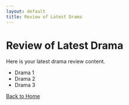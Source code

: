 ```yaml
---
layout: default
title: Review of Latest Drama
---
```


# Review of Latest Drama

Here is your latest drama review content.

- Drama 1
- Drama 2
- Drama 3

[Back to Home](index.html)
